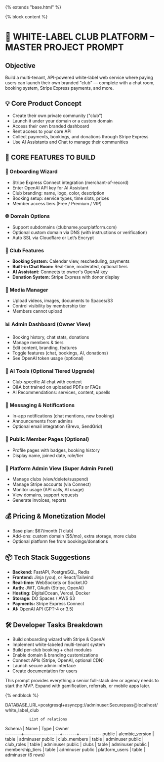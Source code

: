 {% extends "base.html" %}

{% block content %}
<div class="container">
  <h1>🚀 WHITE-LABEL CLUB PLATFORM – MASTER PROJECT PROMPT</h1>

  <h2>Objective</h2>
  <p>Build a multi-tenant, API-powered white-label web service where paying users can launch their own branded "club" — complete with a chat room, booking system, Stripe Express payments, and more.</p>

  <h2>💡 Core Product Concept</h2>
  <ul>
    <li>Create their own private community ("club")</li>
    <li>Launch it under your domain or a custom domain</li>
    <li>Access their own branded dashboard</li>
    <li>Rent access to your core API</li>
    <li>Collect payments, bookings, and donations through Stripe Express</li>
    <li>Use AI Assistants and Chat to manage their communities</li>
  </ul>

  <h2>🧩 CORE FEATURES TO BUILD</h2>
  <h3>🧭 Onboarding Wizard</h3>
  <ul>
    <li>Stripe Express Connect integration (merchant-of-record)</li>
    <li>Enter OpenAI API key for AI Assistant</li>
    <li>Club branding: name, logo, color, description</li>
    <li>Booking setup: service types, time slots, prices</li>
    <li>Member access tiers (Free / Premium / VIP)</li>
  </ul>

  <h3>🌐 Domain Options</h3>
  <ul>
    <li>Support subdomains (clubname.yourplatform.com)</li>
    <li>Optional custom domain via DNS (with instructions or verification)</li>
    <li>Auto SSL via Cloudflare or Let’s Encrypt</li>
  </ul>

  <h3>👥 Club Features</h3>
  <ul>
    <li><strong>Booking System:</strong> Calendar view, rescheduling, payments</li>
    <li><strong>Built-in Chat Room:</strong> Real-time, moderated, optional tiers</li>
    <li><strong>AI Assistant:</strong> Connects to owner's OpenAI key</li>
    <li><strong>Donation System:</strong> Stripe Express with donor display</li>
  </ul>

  <h3>📂 Media Manager</h3>
  <ul>
    <li>Upload videos, images, documents to Spaces/S3</li>
    <li>Control visibility by membership tier</li>
    <li>Members cannot upload</li>
  </ul>

  <h3>📊 Admin Dashboard (Owner View)</h3>
  <ul>
    <li>Booking history, chat stats, donations</li>
    <li>Manage members & tiers</li>
    <li>Edit content, branding, features</li>
    <li>Toggle features (chat, bookings, AI, donations)</li>
    <li>See OpenAI token usage (optional)</li>
  </ul>

  <h3>🧠 AI Tools (Optional Tiered Upgrade)</h3>
  <ul>
    <li>Club-specific AI chat with context</li>
    <li>Q&A bot trained on uploaded PDFs or FAQs</li>
    <li>AI Recommendations: services, content, upsells</li>
  </ul>

  <h3>📧 Messaging & Notifications</h3>
  <ul>
    <li>In-app notifications (chat mentions, new booking)</li>
    <li>Announcements from admins</li>
    <li>Optional email integration (Brevo, SendGrid)</li>
  </ul>

  <h3>💬 Public Member Pages (Optional)</h3>
  <ul>
    <li>Profile pages with badges, booking history</li>
    <li>Display name, joined date, role/tier</li>
  </ul>

  <h3>🔐 Platform Admin View (Super Admin Panel)</h3>
  <ul>
    <li>Manage clubs (view/delete/suspend)</li>
    <li>Manage Stripe accounts (via Connect)</li>
    <li>Monitor usage (API calls, AI usage)</li>
    <li>View domains, support requests</li>
    <li>Generate invoices, reports</li>
  </ul>

  <h2>💰 Pricing & Monetization Model</h2>
  <ul>
    <li>Base plan: $67/month (1 club)</li>
    <li>Add-ons: custom domain ($5/mo), extra storage, more clubs</li>
    <li>Optional platform fee from bookings/donations</li>
  </ul>

  <h2>📦 Tech Stack Suggestions</h2>
  <ul>
    <li><strong>Backend:</strong> FastAPI, PostgreSQL, Redis</li>
    <li><strong>Frontend:</strong> Jinja (you), or React/Tailwind</li>
    <li><strong>Real-time:</strong> WebSockets or Socket.IO</li>
    <li><strong>Auth:</strong> JWT, OAuth (Stripe, OpenAI)</li>
    <li><strong>Hosting:</strong> DigitalOcean, Vercel, Docker</li>
    <li><strong>Storage:</strong> DO Spaces / AWS S3</li>
    <li><strong>Payments:</strong> Stripe Express Connect</li>
    <li><strong>AI:</strong> OpenAI API (GPT-4 or 3.5)</li>
  </ul>

  <h2>🛠 Developer Tasks Breakdown</h2>
  <ul>
    <li>Build onboarding wizard with Stripe & OpenAI</li>
    <li>Implement white-labeled multi-tenant system</li>
    <li>Build per-club booking + chat modules</li>
    <li>Enable domain & branding customizations</li>
    <li>Connect APIs (Stripe, OpenAI, optional CDN)</li>
    <li>Launch secure admin interface</li>
    <li>Create documentation for users</li>
  </ul>

  <p>This prompt provides everything a senior full-stack dev or agency needs to start the MVP. Expand with gamification, referrals, or mobile apps later.</p>
</div>
{% endblock %}

DATABASE_URL=postgresql+asyncpg://adminuser:Securepass@localhost/white_label_club

               List of relations
 Schema |       Name       | Type  |   Owner   
--------+------------------+-------+-----------
 public | alembic_version  | table | adminuser
 public | club_members     | table | adminuser
 public | club_roles       | table | adminuser
 public | clubs            | table | adminuser
 public | membership_tiers | table | adminuser
 public | platform_users   | table | adminuser
(6 rows)
